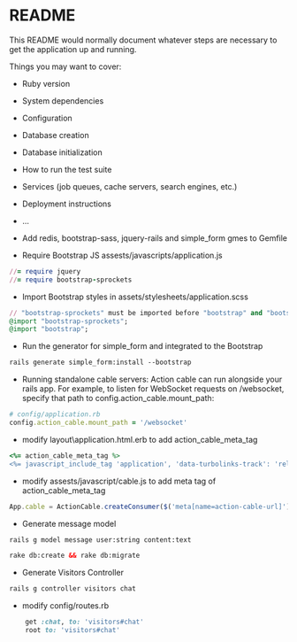 # README

This README would normally document whatever steps are necessary to get the
application up and running.

Things you may want to cover:

* Ruby version

* System dependencies

* Configuration

* Database creation

* Database initialization

* How to run the test suite

* Services (job queues, cache servers, search engines, etc.)

* Deployment instructions

* ...

* Add redis, bootstrap-sass, jquery-rails and simple_form gmes to Gemfile

* Require Bootstrap JS assests/javascripts/application.js

```ruby
//= require jquery
//= require bootstrap-sprockets
```

* Import Bootstrap styles in assets/stylesheets/application.scss
```ruby
// "bootstrap-sprockets" must be imported before "bootstrap" and "bootstrap/variables"
@import "bootstrap-sprockets";
@import "bootstrap";	
```

* Run the generator for simple_form and integrated to the Bootstrap
```html
rails generate simple_form:install --bootstrap
```

* Running standalone cable servers: Action cable can run alongside your rails app. For example, to listen for WebSocket requests on /websocket, specify that path to config.action_cable.mount_path:

```ruby
# config/application.rb
config.action_cable.mount_path = '/websocket'
```

* modify layout\application.html.erb to add action_cable_meta_tag

```ruby
<%= action_cable_meta_tag %>
<%= javascript_include_tag 'application', 'data-turbolinks-track': 'reload' %>
```

* modify assests/javascript/cable.js to add meta tag of action_cable_meta_tag

```javascript
App.cable = ActionCable.createConsumer($('meta[name=action-cable-url]').attr('content'));
```

* Generate message model

```html
rails g model message user:string content:text

rake db:create && rake db:migrate
```

* Generate Visitors Controller

```html
rails g controller visitors chat
```

* modify config/routes.rb

```ruby
	get :chat, to: 'visitors#chat'
	root to: 'visitors#chat'
```



